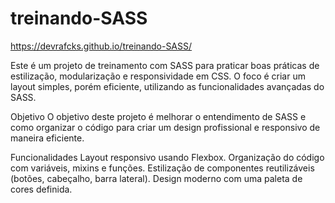 ﻿# treinando-SASS

https://devrafcks.github.io/treinando-SASS/
 
Este é um projeto de treinamento com SASS para praticar boas práticas de estilização, modularização e responsividade em CSS. O foco é criar um layout simples, porém eficiente, utilizando as funcionalidades avançadas do SASS.

Objetivo
O objetivo deste projeto é melhorar o entendimento de SASS e como organizar o código para criar um design profissional e responsivo de maneira eficiente.

Funcionalidades
Layout responsivo usando Flexbox.
Organização do código com variáveis, mixins e funções.
Estilização de componentes reutilizáveis (botões, cabeçalho, barra lateral).
Design moderno com uma paleta de cores definida.
